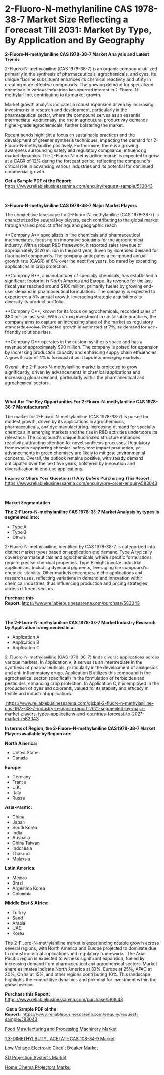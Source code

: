 <p><h1>2-Fluoro-N-methylaniline CAS 1978-38-7 Market Size Reflecting a Forecast Till 2031: Market By Type, By Application and By Geography</h1></p><p><strong>2-Fluoro-N-methylaniline CAS 1978-38-7 Market Analysis and Latest Trends</strong></p>
<p><p>2-Fluoro-N-methylaniline (CAS 1978-38-7) is an organic compound utilized primarily in the synthesis of pharmaceuticals, agrochemicals, and dyes. Its unique fluorine substituent enhances its chemical reactivity and utility in creating more effective compounds. The growing demand for specialized chemicals in various industries has spurred interest in 2-Fluoro-N-methylaniline, contributing to its market growth.</p><p>Market growth analysis indicates a robust expansion driven by increasing investments in research and development, particularly in the pharmaceutical sector, where the compound serves as an essential intermediate. Additionally, the rise in agricultural productivity demands higher-grade agrochemicals, further bolstering the market.</p><p>Recent trends highlight a focus on sustainable practices and the development of greener synthesis techniques, impacting the demand for 2-Fluoro-N-methylaniline positively. Furthermore, there is a growing awareness surrounding safety and regulatory compliance, influencing market dynamics. The 2-Fluoro-N-methylaniline market is expected to grow at a CAGR of 12% during the forecast period, reflecting the compound's critical role in advancing various industries and its potential for continued commercial growth.</p></p>
<p><strong>Get a Sample PDF of the Report:&nbsp;</strong> <a href="https://www.reliablebusinessarena.com/enquiry/request-sample/583043?utm_campaign=1331&utm_medium=2&utm_source=Github&utm_content=ia&utm_term=27092024&utm_id=2-fluoro-n-methylaniline-cas-1978-38-7">https://www.reliablebusinessarena.com/enquiry/request-sample/583043</a></p>
<p>&nbsp;</p>
<p><strong>2-Fluoro-N-methylaniline CAS 1978-38-7 Major Market Players</strong></p>
<p><p>The competitive landscape for 2-Fluoro-N-methylaniline (CAS 1978-38-7) is characterized by several key players, each contributing to the global market through varied product offerings and geographic reach.</p><p>**Company A** specializes in fine chemicals and pharmaceutical intermediates, focusing on innovative solutions for the agrochemical industry. With a robust R&D framework, it reported sales revenue of approximately $120 million in the past year, driven by increased demand for fluorinated compounds. The company anticipates a compound annual growth rate (CAGR) of 6% over the next five years, bolstered by expanding applications in crop protection.</p><p>**Company B**, a manufacturer of specialty chemicals, has established a significant footprint in North America and Europe. Its revenue for the last fiscal year reached around $100 million, primarily fueled by growing end-user demand in pharmaceutical formulations. The company is expected to experience a 5% annual growth, leveraging strategic acquisitions to diversify its product portfolio.</p><p>**Company C**, known for its focus on agrochemicals, recorded sales of $80 million last year. With a strong investment in sustainable practices, the company aims to capture an increasing share of the market as regulatory standards evolve. Projected growth is estimated at 7%, as demand for eco-friendly solutions rises.</p><p>**Company D** operates in the custom synthesis space and has a revenue of approximately $90 million. The company is poised for expansion by increasing production capacity and enhancing supply chain efficiencies. A growth rate of 4% is forecasted as it taps into emerging markets.</p><p>Overall, the 2-Fluoro-N-methylaniline market is projected to grow significantly, driven by advancements in chemical applications and increasing global demand, particularly within the pharmaceutical and agrochemical sectors.</p></p>
<p>&nbsp;</p>
<p><strong>What Are The Key Opportunities For 2-Fluoro-N-methylaniline CAS 1978-38-7 Manufacturers?</strong></p>
<p><p>The market for 2-Fluoro-N-methylaniline (CAS 1978-38-7) is poised for modest growth, driven by its applications in agrochemicals, pharmaceuticals, and dye manufacturing. Increasing demand for specialty chemicals in emerging markets and the rise in R&D activities underscore its relevance. The compound's unique fluorinated structure enhances reactivity, attracting attention for novel synthesis processes. Regulatory frameworks supporting chemical safety may impact production, yet advancements in green chemistry are likely to mitigate environmental concerns. Overall, the outlook remains positive, with steady demand anticipated over the next five years, bolstered by innovation and diversification in end-use applications.</p></p>
<p><strong>Inquire or Share Your Questions If Any Before Purchasing This Report:</strong> <a href="https://www.reliablebusinessarena.com/enquiry/pre-order-enquiry/583043?utm_campaign=1331&utm_medium=2&utm_source=Github&utm_content=ia&utm_term=27092024&utm_id=2-fluoro-n-methylaniline-cas-1978-38-7">https://www.reliablebusinessarena.com/enquiry/pre-order-enquiry/583043</a></p>
<p>&nbsp;</p>
<p><strong>Market Segmentation</strong></p>
<p><strong>The 2-Fluoro-N-methylaniline CAS 1978-38-7 Market Analysis by types is segmented into:</strong></p>
<p><ul><li>Type A</li><li>Type B</li><li>Others</li></ul></p>
<p><p>2-Fluoro-N-methylaniline, identified by CAS 1978-38-7, is categorized into distinct market types based on application and demand. Type A typically covers pharmaceuticals and agrochemicals, where specific formulations require precise chemical properties. Type B might involve industrial applications, including dyes and pigments, leveraging the compound's chemical stability. Other markets encompass niche applications and research uses, reflecting variations in demand and innovation within chemical industries, thus influencing production and pricing strategies across different sectors.</p></p>
<p><strong>Purchase this Report:&nbsp;</strong><a href="https://www.reliablebusinessarena.com/purchase/583043?utm_campaign=1331&utm_medium=2&utm_source=Github&utm_content=ia&utm_term=27092024&utm_id=2-fluoro-n-methylaniline-cas-1978-38-7">https://www.reliablebusinessarena.com/purchase/583043</a></p>
<p>&nbsp;</p>
<p><strong>The 2-Fluoro-N-methylaniline CAS 1978-38-7 Market Industry Research by Application is segmented into:</strong></p>
<p><ul><li>Application A</li><li>Application B</li><li>Application C</li></ul></p>
<p><p>2-Fluoro-N-methylaniline (CAS 1978-38-7) finds diverse applications across various markets. In Application A, it serves as an intermediate in the synthesis of pharmaceuticals, particularly in the development of analgesics and anti-inflammatory drugs. Application B utilizes this compound in the agrochemical sector, specifically in the formulation of herbicides and pesticides, enhancing crop protection. In Application C, it is employed in the production of dyes and colorants, valued for its stability and efficacy in textile and industrial applications.</p></p>
<p><a href="https://www.reliablebusinessarena.com/global-2-fluoro-n-methylaniline-cas-1978-38-7-industry-research-report-2021-segmented-by-major-market-players-types-applications-and-countries-forecast-to-2027-market-r583043?utm_campaign=1331&utm_medium=2&utm_source=Github&utm_content=ia&utm_term=27092024&utm_id=2-fluoro-n-methylaniline-cas-1978-38-7">&nbsp;https://www.reliablebusinessarena.com/global-2-fluoro-n-methylaniline-cas-1978-38-7-industry-research-report-2021-segmented-by-major-market-players-types-applications-and-countries-forecast-to-2027-market-r583043</a></p>
<p><strong>In terms of Region, the 2-Fluoro-N-methylaniline CAS 1978-38-7 Market Players available by Region are:</strong></p>
<p>
    <p> <strong> North America: </strong>
        <ul>
            <li>United States</li>
            <li>Canada</li>
        </ul>
        </p> 
    <p> <strong> Europe: </strong>
        <ul>
            <li>Germany</li>
            <li>France</li>
            <li>U.K.</li>
            <li>Italy</li>
            <li>Russia</li>
        </ul>
        </p> 
    <p> <strong> Asia-Pacific: </strong>
        <ul>
            <li>China</li>
            <li>Japan</li>
            <li>South Korea</li>
            <li>India</li>
            <li>Australia</li>
            <li>China Taiwan</li>
            <li>Indonesia</li>
            <li>Thailand</li>
            <li>Malaysia</li>
        </ul>
        </p> 
    <p> <strong> Latin America: </strong>
        <ul>
            <li>Mexico</li>
            <li>Brazil</li>
            <li>Argentina Korea</li>
            <li>Colombia</li>
        </ul>
        </p> 
    <p> <strong> Middle East & Africa: </strong>
        <ul>
            <li>Turkey</li>
            <li>Saudi</li>
            <li>Arabia</li>
            <li>UAE</li>
            <li>Korea</li>
        </ul>
    </p>
    </p>
<p><p>The 2-Fluoro-N-methylaniline market is experiencing notable growth across several regions, with North America and Europe projected to dominate due to robust industrial applications and regulatory frameworks. The Asia-Pacific region is expected to witness significant expansion, fueled by increasing demand from pharmaceutical and agrochemical sectors. Market share estimates indicate North America at 30%, Europe at 25%, APAC at 20%, China at 15%, and other regions contributing 10%. This landscape highlights the competitive dynamics and potential for investment within the global market.</p></p>
<p><strong>Purchase this Report: </strong><a href="https://www.reliablebusinessarena.com/purchase/583043?utm_campaign=1331&utm_medium=2&utm_source=Github&utm_content=ia&utm_term=27092024&utm_id=2-fluoro-n-methylaniline-cas-1978-38-7">https://www.reliablebusinessarena.com/purchase/583043</a></p>
<p>&nbsp;<strong>Get a Sample PDF of the Report:&nbsp;&nbsp;</strong><a href="https://www.reliablebusinessarena.com/enquiry/request-sample/583043?utm_campaign=1331&utm_medium=2&utm_source=Github&utm_content=ia&utm_term=27092024&utm_id=2-fluoro-n-methylaniline-cas-1978-38-7">https://www.reliablebusinessarena.com/enquiry/request-sample/583043</a></p>
<p><strong></strong></p>
<p><p><a href="https://issuu.com/reportprime-2/docs/food-manufacturing-and-processing-m_462a1ddb624869?utm_campaign=1331&utm_medium=2&utm_source=Github&utm_content=ia&utm_term=27092024&utm_id=2-fluoro-n-methylaniline-cas-1978-38-7">Food Manufacturing and Processing Machinery Market</a></p><p><a href="https://github.com/joannesouthgate/Market-Research-Report-List-5/blob/main/13-dimethylbutyl-acetate-cas-108-84-9-market.md?utm_campaign=1331&utm_medium=2&utm_source=Github&utm_content=ia&utm_term=27092024&utm_id=2-fluoro-n-methylaniline-cas-1978-38-7">1,3-DIMETHYLBUTYL ACETATE CAS 108-84-9 Market</a></p><p><a href="https://issuu.com/reportprime-2/docs/low-voltage-electronic-circuit-brea_bb3c1233402b3c?utm_campaign=1331&utm_medium=2&utm_source=Github&utm_content=ia&utm_term=27092024&utm_id=2-fluoro-n-methylaniline-cas-1978-38-7">Low Voltage Electronic Circuit Breaker Market</a></p><p><a href="https://www.linkedin.com/pulse/3d-projection-systems-market-outlook-complete-industry-analysis-btpie?utm_campaign=1331&utm_medium=2&utm_source=Github&utm_content=ia&utm_term=27092024&utm_id=2-fluoro-n-methylaniline-cas-1978-38-7">3D Projection Systems Market</a></p><p><a href="https://www.linkedin.com/pulse/home-cinema-projectors-market-size-share-analysis-growth-trends-o7jxe?utm_campaign=1331&utm_medium=2&utm_source=Github&utm_content=ia&utm_term=27092024&utm_id=2-fluoro-n-methylaniline-cas-1978-38-7">Home Cinema Projectors Market</a></p></p>